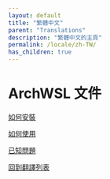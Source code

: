 ```yaml
---
layout: default
title: "繁體中文"
parent: "Translations"
description: "繁體中文的主頁"
permalink: /locale/zh-TW/
has_children: true
---
```


# ArchWSL 文件

[如何安裝](How-to-Setup.md)

[如何使用](How-to-Use.md)

[已知問題](Known-issues.md)

[回到翻譯列表](../Translations.md)
